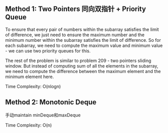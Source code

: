 ## Method 1: Two Pointers 同向双指针 + Priority Queue

To ensure that every pair of numbers within the subarray satisfies the limit of difference, we just need to ensure the maximum number 
and the minimum number within the subarray satisfies the limit of difference. So for each subarray, we need to compute the maximum value 
and minimum value - we can use two priority queues for this. 

The rest of the problem is similar to problem 209 - two pointers sliding window. But instead of computing sum of all the elements in the
subarray, we need to compute the difference between the maximum element and the minimum element here.

Time Complexity: O(nlogn)

## Method 2: Monotonic Deque

手动maintain minDeque和maxDeque

Time Complexity: O(n)
